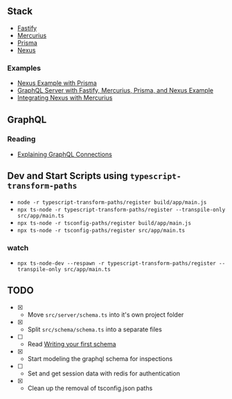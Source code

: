 ## Stack

- [Fastify](https://www.fastify.io)
- [Mercurius](https://mercurius.dev)
- [Prisma](https://www.prisma.io)
- [Nexus](https://nexusjs.org)

### Examples

- [Nexus Example with Prisma](https://github.com/graphql-nexus/nexus/tree/main/examples/with-prisma)
- [GraphQL Server with Fastify, Mercurius, Prisma, and Nexus Example](https://github.com/2color/fastify-graphql-nexus-prisma)
- [Integrating Nexus with Mercurius](https://mercurius.dev/#/docs/integrations/nexus)

## GraphQL

### Reading

- [Explaining GraphQL Connections](https://www.apollographql.com/blog/graphql/explaining-graphql-connections/)

## Dev and Start Scripts using `typescript-transform-paths`

- `node -r typescript-transform-paths/register build/app/main.js`
- `npx ts-node -r typescript-transform-paths/register --transpile-only src/app/main.ts`
- `npx ts-node -r tsconfig-paths/register build/app/main.js`
- `npx ts-node -r tsconfig-paths/register src/app/main.ts`

### watch

- `npx ts-node-dev --respawn -r typescript-transform-paths/register --transpile-only src/app/main.ts`

## TODO

- [x] - Move `src/server/schema.ts` into it's own project folder
- [x] - Split `src/schema/schema.ts` into a separate files
- [ ] - Read [Writing your first schema](https://nexusjs.org/docs/getting-started/tutorial/chapter-writing-your-first-schema/)
- [x] - Start modeling the graphql schema for inspections
- [ ] - Set and get session data with redis for authentication
- [x] - Clean up the removal of tsconfig.json paths
